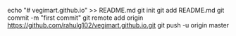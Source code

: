 echo "# vegimart.github.io" >> README.md
git init
git add README.md
git commit -m "first commit"
git remote add origin https://github.com/rahulg102/vegimart.github.io.git
git push -u origin master
                
